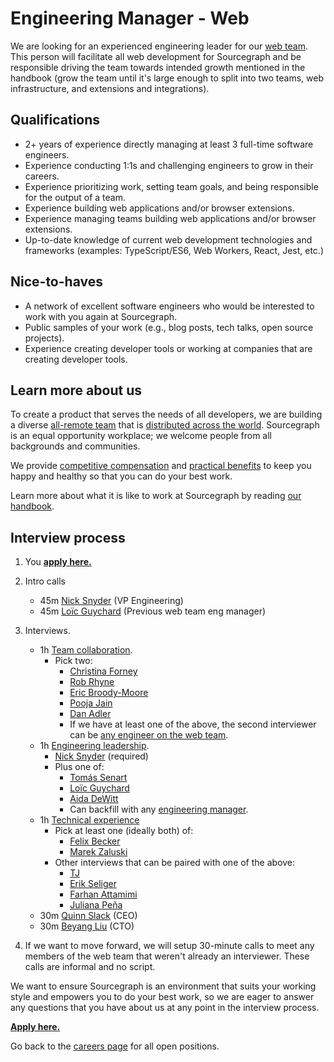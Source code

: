 # Engineering Manager - Web

We are looking for an experienced engineering leader for our [web team](https://about.sourcegraph.com/handbook/engineering/web). This person will facilitate all web development for Sourcegraph and be responsible driving the team towards intended growth mentioned in the handbook (grow the team until it's large enough to split into two teams, web infrastructure, and extensions and integrations).

## Qualifications

- 2+ years of experience directly managing at least 3 full-time software engineers.
- Experience conducting 1:1s and challenging engineers to grow in their careers.
- Experience prioritizing work, setting team goals, and being responsible for the output of a team.
- Experience building web applications and/or browser extensions.
- Experience managing teams building web applications and/or browser extensions.
- Up-to-date knowledge of current web development technologies and frameworks (examples: TypeScript/ES6, Web Workers, React, Jest, etc.)

## Nice-to-haves

- A network of excellent software engineers who would be interested to work with you again at Sourcegraph.
- Public samples of your work (e.g., blog posts, tech talks, open source projects).
- Experience creating developer tools or working at companies that are creating developer tools.

## Learn more about us

To create a product that serves the needs of all developers, we are building a diverse [all-remote team](../../../company/remote/index.md) that is [distributed across the world](../../../company/team/index.md). Sourcegraph is an equal opportunity workplace; we welcome people from all backgrounds and communities.

We provide [competitive compensation](../../people-ops/compensation.md) and [practical benefits](../../people-ops/benefits-and-perks.md) to keep you happy and healthy so that you can do your best work.

Learn more about what it is like to work at Sourcegraph by reading [our handbook](../../index.md).

## Interview process

1. You **[apply here.](https://jobs.lever.co/sourcegraph/13286143-746e-4381-8049-94cf9911c2ab)**
1. Intro calls
    - 45m [Nick Snyder](../../../company/team/index.md#nick-snyder-he-him) (VP Engineering)
    - 45m [Loïc Guychard](../../../company/team/index.md#loïc-guychard) (Previous web team eng manager)
1. Interviews.
   - 1h [Team collaboration](https://github.com/sourcegraph/interviews/blob/master/engineering/team-collaboration.md).
     - Pick two:
       - [Christina Forney](../../../company/team/index.md#christina-forney-she-her)
       - [Rob Rhyne](../../../company/team/index.md#rob-rhyne)
       - [Eric Broody-Moore](../../../company/team/index.md#eric-brody-moore)
       - [Pooja Jain](../../../company/team/index.md#pooja-jain-she-her)
       - [Dan Adler](../../../company/team/index.md#dan-adler-he-him)
       - If we have at least one of the above, the second interviewer can be [any engineer on the web team](../web/index.md#members).
   - 1h [Engineering leadership](engineering-leadership.md).
     - [Nick Snyder](../../../company/team/index.md#nick-snyder-he-him) (required)
     - Plus one of:
         - [Tomás Senart](../../../company/team/index.md#tomás-senart)
         - [Loïc Guychard](../../../company/team/index.md#loïc-guychard)
         - [Aida DeWitt](../../../company/team/index.md#aida-dewitt)
         - Can backfill with any [engineering manager](../leadership/index.md#members).
   - 1h [Technical experience](https://github.com/sourcegraph/interviews/blob/master/engineering/technical-experience.md)
     - Pick at least one (ideally both) of:
       - [Felix Becker](../../../company/team/index.md#felix-becker)
       - [Marek Zaluski](../../../company/team/index.md#marek-zaluski)
     - Other interviews that can be paired with one of the above:
       - [TJ](../../../company/team/index.md#tharuntej-kandala-he-him)
       - [Erik Seliger](../../../company/team/index.md#erik-seliger)
       - [Farhan Attamimi](../../../company/team/index.md#farhan-attamimi)
       - [Juliana Peña](../../../company/team/index.md#juliana-peña-she-her)
   - 30m [Quinn Slack](../../../company/team/index.md#quinn-slack) (CEO)
   - 30m [Beyang Liu](../../../company/team/index.md#beyang-liu) (CTO)

1. If we want to move forward, we will setup 30-minute calls to meet any members of the web team that weren't already an interviewer. These calls are informal and no script.

We want to ensure Sourcegraph is an environment that suits your working style and empowers you to do your best work, so we are eager to answer any questions that you have about us at any point in the interview process.

**[Apply here.](https://jobs.lever.co/sourcegraph/13286143-746e-4381-8049-94cf9911c2ab)**

Go back to the [careers page](../../../company/careers.md) for all open positions.
